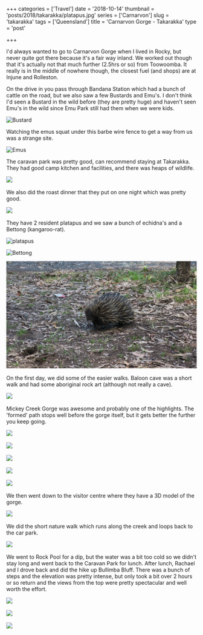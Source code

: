 +++
categories = ['Travel']
date = '2018-10-14'
thumbnail = 'posts/2018/takarakka/platapus.jpg'
series = ['Carnarvon']
slug = 'takarakka'
tags = ['Queensland']
title = 'Carnarvon Gorge - Takarakka'
type = 'post'

+++

I'd always wanted to go to Carnarvon Gorge when I lived in Rocky, but never quite got there because it's a fair way inland.
We worked out though that it's actually not that much further (2.5hrs or so) from Toowoomba.
It really is in the middle of nowhere though, the closest fuel (and shops) are at Injune and Rolleston.

On the drive in you pass through Bandana Station which had a bunch of cattle on the road, but we also saw a few Bustards and Emu's.
I don't think I'd seen a Bustard in the wild before (they are pretty huge) and haven't seen Emu's in the wild since Emu Park still had them when we were kids.

![](bustard.jpg "Bustard")

Watching the emus squat under this barbe wire fence to get a way from us was a strange site.

![](emus.jpg "Emus")

The caravan park was pretty good, can recommend staying at Takarakka.
They had good camp kitchen and facilities, and there was heaps of wildlife.

![](campsite.jpg "")

We also did the roast dinner that they put on one night which was pretty good.

![](dinner.jpg "")

They have 2 resident platapus and we saw a bunch of echidna's and a Bettong (kangaroo-rat).

![](platapus.jpg "platapus")

![](bettong.jpg "Bettong")

![](echidna.jpg "echidna")

On the first day, we did some of the easier walks.
Baloon cave was a short walk and had some aboriginal rock art (although not really a cave).

![](baloon-cave.jpg "")

Mickey Creek Gorge was awesome and probably one of the highlights.
The 'formed' path stops well before the gorge itself, but it gets better the further you keep going.

![](mickeyck1.jpg "")

![](mickeyck2.jpg "")

![](mickeyck3.jpg "")

![](mickeyck4.jpg "")

![](mickeyck5.jpg "")

We then went down to the visitor centre where they have a 3D model of the gorge.

![](3d-model.jpg "")

We did the short nature walk which runs along the creek and loops back to the car park.

![](creek.jpg "")

We went to Rock Pool for a dip, but the water was a bit too cold so we didn't stay long and went back to the Caravan Park for lunch.
After lunch, Rachael and I drove back and did the hike up Bullimba Bluff.
There was a bunch of steps and the elevation was pretty intense, but only took a bit over 2 hours or so return and the views from the top were pretty spectacular and well worth the effort.

![](bluff0.jpg "")

![](bluff1.jpg "")

![](bluff2.jpg "")
